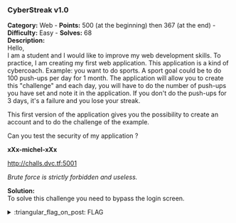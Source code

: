### CyberStreak v1.0
**Category:** Web - **Points:** 500 (at the beginning) then 367 (at the end) - **Difficulty:** Easy - **Solves:** 68  
**Description:**  
Hello,  
I am a student and I would like to improve my web development skills. To practice, I am creating my first web application. This application is a kind of cybercoach. Example: you want to do sports. A sport goal could be to do 100 push-ups per day for 1 month. The application will allow you to create this "challenge" and each day, you will have to do the number of push-ups you have set and note it in the application. If you don't do the push-ups for 3 days, it's a failure and you lose your streak.  

This first version of the application gives you the possibility to create an account and to do the challenge of the example.  

Can you test the security of my application ?  

**xXx-michel-xXx**  

http://challs.dvc.tf:5001

*Brute force is strictly forbidden and useless.*    

**Solution:**  
To solve this challenge you need to bypass the login screen.  


<details>
  <summary>:triangular_flag_on_post: FLAG</summary>

  ```
  dvCTF{80b8d1A92G6a13a98Dc7b546a7a7Y35}
  ```
</details>

